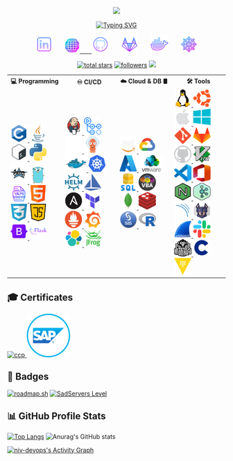 <p align="center">
  <img src="https://capsule-render.vercel.app/api?type=egg&height=115&color=0:00ffff,100:8000ff,100:ff0080&text=🔱%20Niv's%20DevOps%20Repo%20🔱&section=header&textBg=false&animation=blinking&fontColor=black&fontSize=40"/>
</p>

<p align="center">
  <a href="https://git.io/typing-svg"><img src="https://readme-typing-svg.demolab.com?font=Fira+Code&weight=600&size=25&duration=3500&pause=1000&color=19F302&center=true&vCenter=true&width=435&lines=💻+DevOps+Engineer+💻;☁️+Cloud+Practitioner+☁️;🏈+Denver+Broncos+Fan+🏈;Always+Learning+New+Things!" alt="Typing SVG" /></a>
</p>

<!-- Social icons section -->
<p align="center">
  <a href="https://www.linkedin.com/in/niv-zilberman/"><img width="40px" height="auto" alt="LinkedIn" title="LinkedIn" src="./images/linkedin.png"/></a>
  &#8287;&#8287;&#8287;&#8287;&#8287;
  <a href="https://niv-devops.github.io"><img width="auto" height="35px" alt="GitHubPages" title="GitHub-Pages" src="./images/website.png">
   &#8287;&#8287;&#8287;&#8287;&#8287;
  <a href="https://github.com/niv-devops"><img width="40px" height="auto" alt="GitHub" title="GitHub" src="./images/github1.png"/></a>
  &#8287;&#8287;&#8287;&#8287;&#8287;
  <a href="https://gitlab.com/realgoofy"><img width="auto" height="40px" alt="GitLab" title="GitLab" src="./images/gitlab-profile.png"/></a>
  &#8287;&#8287;&#8287;&#8287;&#8287;
  <a href="https://hub.docker.com/u/devopsgoofy"><img width="42px" height="auto" alt="DockerHub" title="DockerHub" src="./images/dockerhub.png"/></a>
  &#8287;&#8287;&#8287;&#8287;&#8287;
  <a href="https://artifacthub.io/packages/search?user=goofy&sort=relevance&page=1"><img width="auto" height="40px" alt="HelmCharts" title="HelmCharts" src="./images/artifacthub.png"/></a>
</p>

<p align="center">
  <a href="https://github.com/niv-devops?tab=repositories&sort=stargazers">
    <img alt="total stars" title="Total stars on GitHub" src="https://custom-icon-badges.demolab.com/github/stars/niv-devops?color=FEE12B&style=for-the-badge&labelColor=FFD300&logo=star&logoColor=black"/></a>
  <a href="https://github.com/niv-devops?tab=followers">
    <img alt="followers" title="Follow me on Github" src="https://custom-icon-badges.demolab.com/github/followers/niv-devops?color=236ad3&labelColor=1155ba&style=for-the-badge&logo=person-add&label=Follow&logoColor=white"/></a>
  <img src="https://komarev.com/ghpvc/?username=niv-devops&&style=for-the-badge&color=brightgreen"/>
</p>

<Table width="100%">
  <tr>
    <th align="center" width="25%">💻 Programming</th>
    <th align="center" width="25%">♾️ CI/CD</th>
    <th align="center" width="25%">☁️ Cloud & DB 🛢️</th>
    <th align="center" width="25%">🛠️ Tools</th>
  </tr>
  <tr>
    <td>
      <a href="https://www.cprogramming.com" target="_blank" rel="noreferrer"> <img src="images/c.png" alt="c" width="40" height="40"/> </a>
      <a href="https://www.java.com/en" target="_blank" rel="noreferrer"> <img src="./images/java.png" alt="java" width="40" height="40"/> </a>
      <a href="https://www.gnu.org/software/bash" target="_blank" rel="noreferrer"> <img src="images/bash.png" alt="bash" width="40" height="40"/> </a>
      <a href="https://www.python.org" target="_blank" rel="noreferrer"> <img src="./images/python.png" alt="python" width="40" height="40"/> </a>
      <a href="https://groovy-lang.org" target="_blank" rel="noreferrer"> <img src="images/groovy.png" alt="groovy" width="40" height="50"/> </a>
      <a href="https://go.dev/" target="_blank" rel="noreferrer"> <img src="images/go.png" alt="go" width="40" height="40"/> </a>
      <a href="https://yaml.org" target="_blank" rel="noreferrer"> <img src="./images/yaml.png" alt="yaml" width="40" height="40"/> </a>
      <a href="https://html.spec.whatwg.org" target="_blank" rel="noreferrer"> <img src="./images/html.png" alt="html" width="40" height="40"/> </a>
      <a href="https://www.w3.org/TR/CSS/#css" target="_blank" rel="noreferrer"> <img src="./images/css.png" alt="css" width="40" height="40"/> </a>
      <a href="https://ecma-international.org/publications-and-standards/standards/ecma-262/" target="_blank" rel="noreferrer"> <img src="./images/java-script.png" alt="javascript" width="40" height="40"/> </a>
      <a href="https://getbootstrap.com/" target="_blank" rel="noreferrer"> <img src="images/bootstrap.png" alt="bootstrap" width="40" height="40"/> </a>
      <a href="https://flask.palletsprojects.com/" target="_blank" rel="noreferrer"> <img src="images/flask.png" alt="flask" width="40" height="40"/> </a>
    </td>
    <td>
      <a href="https://www.jenkins.io" target="_blank" rel="noreferrer"> <img src="images/jenkins.png" alt="jenkins" width="40" height="40"/> </a>
      <a href="https://github.com/features/actions" target="_blank" rel="noreferrer"> <img src="./images/gha.png" alt="GitHubActions" width="40" height="40"/> </a>
      <a href="https://circleci.com/" target="_blank" rel="noreferrer"> <img src="images/circleci.png" alt="CircleCI" width="40" height="40"/> </a>
      <a href="https://argoproj.github.io/cd/" target="_blank" rel="noreferrer"> <img src="images/argocd.png" alt="ArgoCD" width="40" height="40"/> </a>
      <a href="https://www.docker.com/" target="_blank" rel="noreferrer"> <img src="images/docker.png" alt="docker" width="50" height="40"/> </a>
      <a href="https://kubernetes.io" target="_blank" rel="noreferrer"> <img src="images/kubernetes.png" alt="kubernetes" width="40" height="40"/> </a>
      <a href="https://helm.sh/" target="_blank" rel="noreferrer"> <img src="images/helm.png" alt="helm" width="40" height="40"/> </a>
      <a href="https://istio.io/latest/" target="_blank" rel="noreferrer"> <img src="images/istio.png" alt="istio" width="40" height="40"/> </a>
      <a href="https://www.ansible.com/" target="_blank" rel="noreferrer"> <img src="images/ansible.png" alt="ansible" width="40" height="40"/> </a>
      <a href="https://www.terraform.io/" target="_blank" rel="noreferrer"> <img src="images/terraform.png" alt="terraform" width="40" height="40"/> </a>
      <a href="https://prometheus.io/" target="_blank" rel="noreferrer"> <img src="images/prometheus.png" alt="prometheus" width="40" height="40"/> </a>
      <a href="https://grafana.com/" target="_blank" rel="noreferrer"> <img src="images/grafana.png" alt="grafana" width="40" height="40"/> </a>
      <a href="https://www.elastic.co/" target="_blank" rel="noreferrer"> <img src="images/elkstack.png" alt="elkstack" width="40" height="40"/> </a>
      <a href="https://jfrog.com/" target="_blank" rel="noreferrer"> <img src="images/jfrog.png" alt="jfrog" width="40" height="40"/> </a>
    </td>
    <td>
      <a href="https://aws.amazon.com" target="_blank" rel="noreferrer"> <img src="images/aws.png" alt="aws" width="40" height="40"/> </a>
        <a href="https://cloud.google.com/?hl=en" target="_blank" rel="noreferrer"> <img src="images/gcp.png" alt="gcp" width="40" height="40"/> </a>
      <a href="https://azure.microsoft.com/en-us" target="_blank" rel="noreferrer"> <img src="images/azure.png" alt="azure" width="40" height="40"/> </a>
      <a href="https://www.vmware.com/" target="_blank" rel="noreferrer"> <img src="images/vmware.png" alt="vmwware" width="60" height="40"/> </a>
      <a href="https://www.mysql.com" target="_blank" rel="noreferrer"> <img src="./images/sql.png" alt="mysql" width="40" height="40"/> </a>
      <a href="https://learn.microsoft.com/en-us/office/vba/api/overview/" target="_blank" rel="noreferrer"> <img src="images/vba.png" alt="vba" width="40" height="40"/> </a>
      <a href="https://www.mongodb.com" target="_blank" rel="noreferrer"> <img src="images/mongodb.png" alt="mongodb" width="40" height="40"/> </a>
      <a href="https://redis.io/" target="_blank" rel="noreferrer"> <img src="images/redis.svg" alt="redis" width="40" height="40"/> </a>
      <a href="https://www.sas.com/en_us/home.html" target="_blank" rel="noreferrer"> <img src="./images/sas.png" alt="sas" width="40" height="40"/> </a>
      <a href="https://www.r-project.org" target="_blank" rel="noreferrer"> <img src="./images/r.png" alt="R" width="40" height="40"/> </a>
    </td>
    <td>
      <a href="https://www.linux.org" target="_blank" rel="noreferrer"> <img src="./images/linux.png" alt="linux" width="40" height="40"/> </a>
      <a href="https://ubuntu.com" target="_blank" rel="noreferrer"> <img src="./images/ubuntu.png" alt="ubuntu" width="40" height="40"/> </a>
      <a href="https://apple.com" target="_blank" rel="noreferrer"> <img src="./images/apple.png" alt="ubuntu" width="40" height="40"/> </a>
      <a href="https://www.microsoft.com/en-us/windows" target="_blank" rel="noreferrer"><img src="./images/windows.png" alt="windows" width="40" height="40"/></a>
      <a href="https://git-scm.com/" target="_blank" rel="noreferrer"> <img src="images/git.png" alt="git" width="40" height="40"/> </a>
      <a href="https://about.gitlab.com" target="_blank" rel="noreferrer"> <img src="./images/gitlab.png" alt="gitlab" width="40" height="40"/> </a>
      <a href="https://github.com/about" target="_blank" rel="noreferrer"> <img src="images/github.png" alt="github" width="40" height="40"/> </a>
      <a href="https://www.vim.org" target="_blank" rel="noreferrer"> <img src="images/vim.png" alt="vim" width="40" height="40"/> </a>
      <a href="https://code.visualstudio.com" target="_blank" rel="noreferrer"> <img src="images/vscode.webp" alt="vscode" width="40" height="40"/> </a>
      <a href="https://www.office.com" target="_blank" rel="noreferrer"> <img src="images/msoffice.svg" alt="msoffice" width="40" height="40"/> </a>
      <a href="https://nginx.org/en/" target="_blank" rel="noreferrer"> <img src="./images/nginx.png" alt="nginx" width="40" height="40"/> </a>
      <a href="https://kafka.apache.org/" target="_blank" rel="noreferrer"> <img src="images/kafka.png" alt="kafka" width="40" height="40"/> </a>
      <a href="https://www.sonarsource.com/" target="_blank" rel="noreferrer"> <img src="images/sonarqube.png" alt="sonarqube" width="40" height="40"/> </a>
      <a href="https://snyk.io" target="_blank" rel="noreferrer"> <img src="images/snyk.svg" alt="snyk" width="40" height="40"/> </a>
      <a href="https://www.wireshark.org/" target="_blank" rel="noreferrer"> <img src="images/wireshark.png" alt="wireshark" width="40" height="40"/> </a>
      <a href="https://slack.com" target="_blank" rel="noreferrer"> <img src="./images/slack.png" alt="slack" width="40" height="40"/> </a>
      <a href="https://netflix.github.io/chaosmonkey/" target="_blank" rel="noreferrer"> <img src="images/chaosmonkey.png" alt="chaosMoneky" width="40" height="40"/> </a>
      <a href="https://www.checkov.io/" target="_blank" rel="noreferrer"> <img src="images/checkov.png" alt="checkov" width="40" height="40"/> </a>
      <a href="https://www.vaultproject.io/" target="_blank" rel="noreferrer"> <img src="images/vault.png" alt="hcvault" width="40" height="40"/> </a>
    </td>
  </tr>
</table>

## 🎓 Certificates
<a href="https://www.credly.com/badges/6479e509-b1a1-4fa6-897b-a9df93da6d7f/public_url" target="_blank" rel="noreferrer"> <img src="https://d1.awsstatic.com/training-and-certification/certification-badges/AWS-Certified-Cloud-Practitioner_badge.634f8a21af2e0e956ed8905a72366146ba22b74c.png" alt="ccp" width="100" height="100"/> </a>
<a href="https://help.sap.com/docs/SAP_S4HANA_ON-PREMISE" target="_blank" rel="noreferrer"> <img src="images/sap.png" alt="sap" width="100" height="100"/></a>

## 🏅 Badges
[![roadmap.sh](https://roadmap.sh/card/wide/67efa09c10c87ecc0d9b8280?variant=dark&roadmaps=devops%2Ckubernetes%2Clinux%2Cterraform)](https://roadmap.sh)
[![SadServers Level](https://img.shields.io/badge/SadServers-Advanced-7B1FA2?style=for-the-badge&labelColor=FFC400&logo=linux&logoColor=1A237E&logoSize=auto)](https://sadservers.com/accounts/dashboard)

## 📊 GitHub Profile Stats
<!-- https://github.com/anuraghazra/github-readme-stats -->
[![Top Langs](https://github-readme-stats.vercel.app/api/top-langs/?username=niv-devops&layout=donut&theme=ambient_gradient)](https://github.com/niv-devops/github-readme-stats)
![Anurag's GitHub stats](https://github-readme-stats.vercel.app/api?username=niv-devops&show_icons=true&theme=radical)

<!-- https://github.com/ashutosh00710/github-readme-activity-graph -->
<a href="https://github.com/ashutosh00710/github-readme-activity-graph"><img alt="niv-devops's Activity Graph" src="https://github-readme-activity-graph.vercel.app/graph/?username=niv-devops&bg_color=1F222E&color=&line=F85D7F&point=FFFFFF&hide_border=true" /></a>
